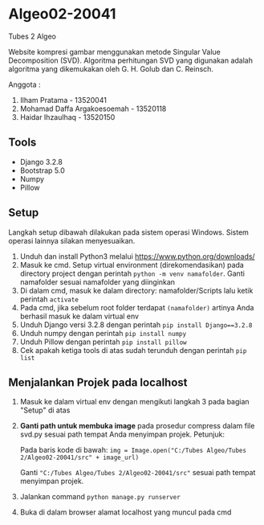 # Algeo02-20041
Tubes 2 Algeo

Website kompresi gambar menggunakan metode Singular Value Decomposition (SVD). Algoritma perhitungan SVD yang digunakan adalah algoritma yang dikemukakan oleh G. H. Golub dan C. Reinsch.

Anggota :
1. Ilham Pratama - 13520041
2. Mohamad Daffa Argakoesoemah - 13520118
3. Haidar Ihzaulhaq - 13520150

## Tools
- Django 3.2.8
- Bootstrap 5.0
- Numpy
- Pillow

## Setup
Langkah setup dibawah dilakukan pada sistem operasi Windows. Sistem operasi lainnya silakan menyesuaikan.
1. Unduh dan install Python3 melalui https://www.python.org/downloads/
2. Masuk ke cmd. Setup virtual environment (direkomendasikan) pada directory project dengan perintah `python -m venv namafolder`. Ganti namafolder sesuai namafolder yang diinginkan
3. Di dalam cmd, masuk ke dalam directory: namafolder/Scripts lalu ketik perintah `activate`
4. Pada cmd, jika sebelum root folder terdapat `(namafolder)` artinya Anda berhasil masuk ke dalam virtual env
5. Unduh Django versi 3.2.8 dengan perintah `pip install Django==3.2.8`
6. Unduh numpy dengan perintah `pip install numpy`
7. Unduh Pillow dengan perintah `pip install pillow`
6. Cek apakah ketiga tools di atas sudah terunduh dengan perintah `pip list`

## Menjalankan Projek pada localhost
1. Masuk ke dalam virtual env dengan mengikuti langkah 3 pada bagian "Setup" di atas
2. **Ganti path untuk membuka image** pada prosedur compress dalam file svd.py sesuai path tempat Anda menyimpan projek. Petunjuk: 

   Pada baris kode di bawah:
   ``` img = Image.open("C:/Tubes Algeo/Tubes 2/Algeo02-20041/src" + image_url) ```
   
   Ganti ``` "C:/Tubes Algeo/Tubes 2/Algeo02-20041/src" ``` sesuai path tempat menyimpan projek.

3. Jalankan command `python manage.py runserver`
4. Buka di dalam browser alamat localhost yang muncul pada cmd
